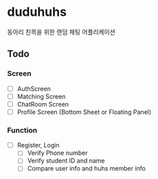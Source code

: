 # duduhuhs

동아리 친목을 위한 랜덤 채팅 어플리케이션

## Todo

### Screen

- [ ] AuthScreen
- [ ] Matching Screen
- [ ] ChatRoom Screen
- [ ] Profile Screen (Bottom Sheet or Floating Panel)

### Function

- [ ] Register, Login
  - [ ] Verify Phone number
  - [ ] Verify student ID and name
  - [ ] Compare user info and huhs member info
